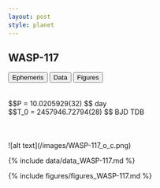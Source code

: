 ```yaml
---
layout: post
style: planet
---
```

<script src="../js/planets.js"></script>

## WASP-117

<!-- Tab links -->
<div class="tab">
<button class="tablinks" onclick="openCity(event, 'Ephemeris')">Ephemeris</button>
<button class="tablinks" onclick="openCity(event, 'Data')">Data</button>
<button class="tablinks" onclick="openCity(event, 'Figures')">Figures</button>
</div>

<!-- Tab content -->
<div id="Ephemeris" class="tabcontent" markdown="1">
<br/><br/>
$$P = 10.0205929(32) $$ day <br/>
$$T_0 = 2457946.72794(28) $$ BJD TDB
<br/><br/>
<br/><br/>
![alt text](/images/WASP-117_o_c.png)
</div>


<div id="Data" class="tabcontent" markdown="1">

{% include data/data_WASP-117.md %}

</div>

<div id="Figures" class="tabcontent" markdown="1">
{% include figures/figures_WASP-117.md %}
</div>


<script src="../js/tabs.js"></script>


